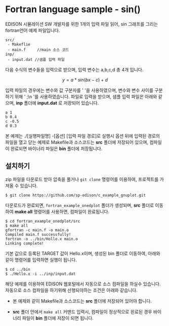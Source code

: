 
# Fortran language sample - sin()

EDISON 시뮬레이션 SW 개발자를 위한 1개의 입력 파일 읽어, sin 그래프를 그리는 fortran언어 예제 파일입니다.

```
src/
 - Makeflie
 - main.f     //main 소스 코드
inp/
 - input.dat //샘플 입력 파일
```


다음 수식의 변수들을 입력으로 받으며, 입력 변수는 a,b,c,d 총 4개 입니다.

$$
y = a * sin(bx-c)+d
$$


입력 파일의 경우에는 변수와 값 구분자를 ' '을 사용하였으며, 변수와 변수 사이를 구분하기 위해 ' ;\n '를 사용하였습니다. 파일로 입력을 받으며, 샘플 입력 파일은 아래와 같으며, **inp** 폴더에 **input.dat** 로 저장되어 있습니다.

```
a 1
b 0.4
c -0.5
d 0.3
```


본 예제는 ./[실행파일명] -[옵션] [입력 파일 경로]로 실행시 옵션 뒤에 입력된 경로의 파일을 열고 닫는 예제로 Makefile과 소스코드는 **src** 폴더에 저장되어 있으며, 컴파일이 완료되면 바이너리 파일은 **bin** 폴더에 저장됩니다.


## 설치하기

zip 파일을 다운로드 받아 압축을 풀거나 ```git clone``` 명령어를 이용하여, 프로젝트를 가져올 수 있습니다.

```
$ git clone https://github.com/sp-edison/c_example_gnuplot.git
```

다운로드가 완료되면, ```fortran_example_onedplot``` 폴더가 생성되며, **src** 폴더로 이동하여 **make all** 명령어를 사용하면, 컴파일이 완료됩니다.

```
$ cd fortran_example_onedplot/src
$ make all
gfortran -c main.f -o main.o
Compiled main.f successfully!
fortran -o ../bin/Hollo.x main.o
Linking complete!
```

기본 값으로 등록된 TARGET 값이 Hello.x이며, 생성된 bin 폴더로 이동하여, 아래와 같이 명령어를 입력하면 실행이 됩니다.

```
$ cd ../bin
$ ./Hello.x -i ../inp/input.dat
```


해당 예제를 이용하여 EDISON 웹포털에서 자동으로 소스 컴파일을 하실수 있습니다. 자동으로 소스 컴파일을 하기위해 선행되야하는 조건은 아래와 같습니다.

- 본 예제와 같이 Makefile과 소스코드는 **src** 폴더에 저장되어 있어야 합니다.

- **src** 폴더 안에서 ```make all``` 커맨드 입력시, 컴파일이 정상적으로 왼료된 경우 바이너리 파일이 **bin** 폴더에 저장이 되면 됩니다.


